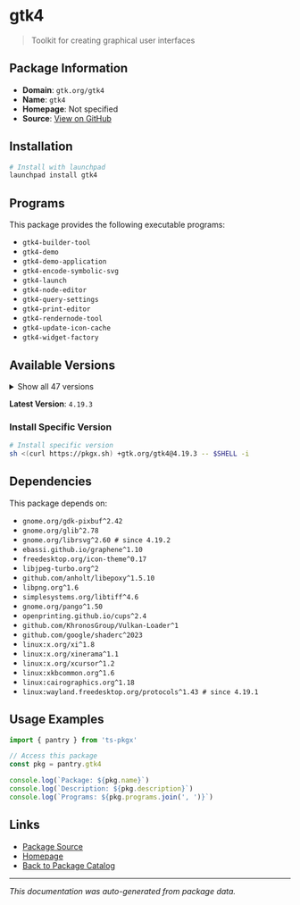 # gtk4

> Toolkit for creating graphical user interfaces

## Package Information

- **Domain**: `gtk.org/gtk4`
- **Name**: `gtk4`
- **Homepage**: Not specified
- **Source**: [View on GitHub](https://github.com/pkgxdev/pantry/tree/main/projects/gtk.org/gtk4/package.yml)

## Installation

```bash
# Install with launchpad
launchpad install gtk4
```

## Programs

This package provides the following executable programs:

- `gtk4-builder-tool`
- `gtk4-demo`
- `gtk4-demo-application`
- `gtk4-encode-symbolic-svg`
- `gtk4-launch`
- `gtk4-node-editor`
- `gtk4-query-settings`
- `gtk4-print-editor`
- `gtk4-rendernode-tool`
- `gtk4-update-icon-cache`
- `gtk4-widget-factory`

## Available Versions

<details>
<summary>Show all 47 versions</summary>

- `4.19.3`, `4.19.2`, `4.19.1`, `4.19.0`, `4.18.6`
- `4.18.5`, `4.18.4`, `4.18.3`, `4.18.2`, `4.18.1`
- `4.17.6`, `4.17.5`, `4.17.4`, `4.17.3`, `4.17.2`
- `4.17.1`, `4.17.0`, `4.16.13`, `4.16.12`, `4.16.7`
- `4.16.6`, `4.16.5`, `4.16.4`, `4.16.3`, `4.16.2`
- `4.16.1`, `4.16.0`, `4.15.6`, `4.15.5`, `4.15.4`
- `4.15.3`, `4.15.2`, `4.15.1`, `4.15.0`, `4.14.5`
- `4.14.4`, `4.14.3`, `4.14.2`, `4.14.1`, `4.14.0`
- `4.13.9`, `4.13.8`, `4.13.7`, `4.13.6`, `4.13.5`
- `4.13.4`, `4.13.3`

</details>

**Latest Version**: `4.19.3`

### Install Specific Version

```bash
# Install specific version
sh <(curl https://pkgx.sh) +gtk.org/gtk4@4.19.3 -- $SHELL -i
```

## Dependencies

This package depends on:

- `gnome.org/gdk-pixbuf^2.42`
- `gnome.org/glib^2.78`
- `gnome.org/librsvg^2.60 # since 4.19.2`
- `ebassi.github.io/graphene^1.10`
- `freedesktop.org/icon-theme^0.17`
- `libjpeg-turbo.org^2`
- `github.com/anholt/libepoxy^1.5.10`
- `libpng.org^1.6`
- `simplesystems.org/libtiff^4.6`
- `gnome.org/pango^1.50`
- `openprinting.github.io/cups^2.4`
- `github.com/KhronosGroup/Vulkan-Loader^1`
- `github.com/google/shaderc^2023`
- `linux:x.org/xi^1.8`
- `linux:x.org/xinerama^1.1`
- `linux:x.org/xcursor^1.2`
- `linux:xkbcommon.org^1.6`
- `linux:cairographics.org^1.18`
- `linux:wayland.freedesktop.org/protocols^1.43 # since 4.19.1`

## Usage Examples

```typescript
import { pantry } from 'ts-pkgx'

// Access this package
const pkg = pantry.gtk4

console.log(`Package: ${pkg.name}`)
console.log(`Description: ${pkg.description}`)
console.log(`Programs: ${pkg.programs.join(', ')}`)
```

## Links

- [Package Source](https://github.com/pkgxdev/pantry/tree/main/projects/gtk.org/gtk4/package.yml)
- [Homepage](#)
- [Back to Package Catalog](../../../package-catalog.md)

---

*This documentation was auto-generated from package data.*
